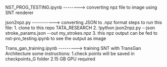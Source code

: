NST_PROG_TESTING.ipynb --------> converting npz file to image using SNT renderer

json2npz.py  -----------> converting JSON to .npz format
          steps to run this file:
                1. clone to this repo TATA_RESEARCH
                2. !python json2npz.py --json stroke_params.json --out  my_strokes.npz
                3. this npz output can be fed to nst-pro_testing.ipynb to see the output as image

                
Trans_gan_training.ipynb ---------> training SNT with TransGan Architecture 
          some instructions:
                1.check points will be saved in checkpoints_G folder
                2.15 GB GPU required
             
